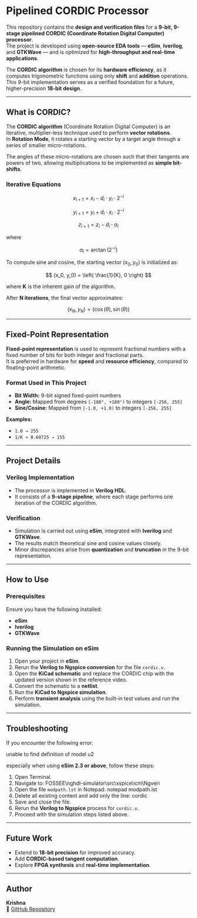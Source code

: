 #  Pipelined CORDIC Processor

This repository contains the **design and verification files** for a **9-bit, 9-stage pipelined CORDIC (Coordinate Rotation Digital Computer) processor**.  
The project is developed using **open-source EDA tools** — **eSim**, **Iverilog**, and **GTKWave** — and is optimized for **high-throughput and real-time applications**.

The **CORDIC algorithm** is chosen for its **hardware efficiency**, as it computes trigonometric functions using only **shift** and **addition** operations.  
This 9-bit implementation serves as a verified foundation for a future, higher-precision **18-bit design**.

---

##  What is CORDIC?

The **CORDIC algorithm** (Coordinate Rotation Digital Computer) is an iterative, multiplier-less technique used to perform **vector rotations**.  
In **Rotation Mode**, it rotates a starting vector by a target angle through a series of smaller micro-rotations.

The angles of these micro-rotations are chosen such that their tangents are powers of two, allowing multiplications to be implemented as **simple bit-shifts**.

### Iterative Equations

$$
x_{i+1} = x_i - d_i \cdot y_i \cdot 2^{-i}
$$

$$
y_{i+1} = y_i + d_i \cdot x_i \cdot 2^{-i}
$$

$$
z_{i+1} = z_i - d_i \cdot \alpha_i
$$

where  

$$
\alpha_i = \arctan(2^{-i})
$$

To compute sine and cosine, the starting vector $(x_0, y_0)$ is initialized as:

$$
(x_0, y_0) = \left( \frac{1}{K}, 0 \right)
$$

where **K** is the inherent gain of the algorithm.

After **N iterations**, the final vector approximates:

$$
(x_N, y_N) = (\cos(\theta), \sin(\theta))
$$

---

## Fixed-Point Representation

**Fixed-point representation** is used to represent fractional numbers with a fixed number of bits for both integer and fractional parts.  
It is preferred in hardware for **speed** and **resource efficiency**, compared to floating-point arithmetic.

### Format Used in This Project

- **Bit Width:** 9-bit signed fixed-point numbers  
- **Angle:** Mapped from degrees `[-180°, +180°)` to integers `[-256, 255]`  
- **Sine/Cosine:** Mapped from `[-1.0, +1.0)` to integers `[-256, 255]`

**Examples:**
- `1.0 → 255`
- `1/K ≈ 0.60725 → 155`

---

##  Project Details

### Verilog Implementation
- The processor is implemented in **Verilog HDL**.
- It consists of a **9-stage pipeline**, where each stage performs one iteration of the CORDIC algorithm.

### Verification
- Simulation is carried out using **eSim**, integrated with **Iverilog** and **GTKWave**.
- The results match theoretical sine and cosine values closely.
- Minor discrepancies arise from **quantization** and **truncation** in the 9-bit representation.

---

## How to Use

###  Prerequisites
Ensure you have the following installed:
- **eSim**
- **Iverilog**
- **GTKWave**

### Running the Simulation on eSim

1. Open your project in **eSim**.  
2. Rerun the **Verilog to Ngspice conversion** for the file `cordic.v`.  
3. Open the **KiCad schematic** and replace the CORDIC chip with the updated version shown in the reference video.  
4. Convert the schematic to a **netlist**.  
5. Run the **KiCad to Ngspice simulation**.  
6. Perform **transient analysis** using the built-in test values and run the simulation.

---

##  Troubleshooting

If you encounter the following error:

unable to find definition of model u2


especially when using **eSim 2.3 or above**, follow these steps:

1. Open Terminal.  
2. Navigate to: FOSSEE\nghdl-simulator\src\xspice\icm\Ngveri
3. Open the file `modpath.lst` in Notepad: notepad modpath.lst
4. Delete all existing content and add only the line: cordic
5. Save and close the file.  
6. Rerun the **Verilog to Ngspice** process for `cordic.v`.  
7. Proceed with the simulation steps listed above.

---

##  Future Work

- Extend to **18-bit precision** for improved accuracy.  
- Add **CORDIC-based tangent computation**.  
- Explore **FPGA synthesis** and **real-time implementation**.

---

##  Author

**Krishna**  
🔗 [GitHub Repository](https://github.com/krishna-4git/cordic_verilog-4u)
